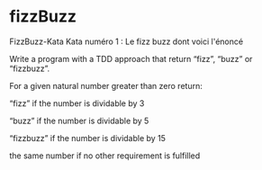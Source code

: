 # fizzBuzz
FizzBuzz-Kata
Kata numéro 1 :  Le fizz buzz dont voici l'énoncé

 

Write a program with a TDD approach that return “fizz”, “buzz” or “fizzbuzz”.

For a given natural number greater than zero return:

“fizz” if the number is dividable by 3

“buzz” if the number is dividable by 5

“fizzbuzz” if the number is dividable by 15

the same number if no other requirement is fulfilled
